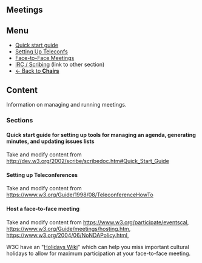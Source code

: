 ## Meetings
## Menu
* [Quick start guide](#)
* [Setting Up Teleconfs](#)
* [Face-to-Face Meetings](#)
* [IRC / Scribing](#) (link to other section)
* [<- Back to **Chairs**](index.md#)

## Content
Information on managing and running meetings.

### Sections
#### Quick start guide for setting up tools for managing an agenda, generating minutes, and updating issues lists
Take and modify content from <http://dev.w3.org/2002/scribe/scribedoc.htm#Quick_Start_Guide>

#### Setting up Teleconferences
Take and modify content from <https://www.w3.org/Guide/1998/08/TeleconferenceHowTo>

#### Host a face-to-face meeting 
Take and modify content from  <https://www.w3.org/participate/eventscal>, 
<https://www.w3.org/Guide/meetings/hosting.htm>, 
<https://www.w3.org/2004/06/NoNDAPolicy.html>, 

W3C have an "[Holidays Wiki](https://www.w3.org/wiki/Holidays)" which can help you miss important cultural holidays to allow for maximum participation at your face-to-face meeting. 


